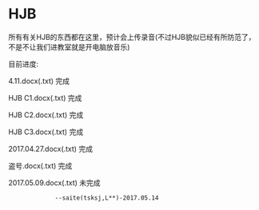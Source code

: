 # HJB
所有有关HJB的东西都在这里，预计会上传录音(不过HJB貌似已经有所防范了，不是不让我们进教室就是开电脑放音乐)

目前进度:

4.11.docx(.txt) 完成

HJB C1.docx(.txt) 完成

HJB C2.docx(.txt) 完成

HJB C3.docx(.txt) 完成

2017.04.27.docx(.txt) 完成

盗号.docx(.txt) 完成

2017.05.09.docx(.txt) 未完成

                 --saite(tsksj,L**)-2017.05.14
